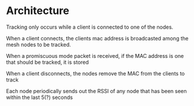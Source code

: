 # Architecture




Tracking only occurs while a client is connected to one of the nodes.

When a client connects, the clients mac address is broadcasted among the mesh nodes to be tracked.

When a promiscuous mode packet is received, if the MAC address is one that should be tracked, it is stored

When a client disconnects, the nodes remove the MAC from the clients to track

Each node periodically sends out the RSSI of any node that has been seen within the last 5(?) seconds
